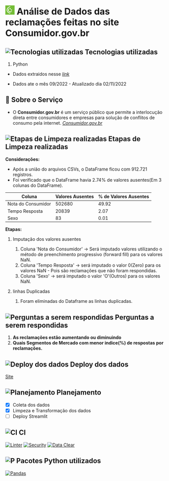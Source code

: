 # ![The San Juan Mountains are beautiful!](./Image/download.png "San Juan Mountains") Análise de Dados das reclamações feitas no site Consumidor.gov.br

## ![Tecnologias utilizadas](https://cdn-icons-png.flaticon.com/24/5460/5460163.png) Tecnologias utilizadas

1. Python

- Dados extraidos nesse *[link](https://www.consumidor.gov.br/pages/dadosabertos/externo/)*

- Dados ate o mês 09/2022 - Atualizado dia 02/11/2022

## 💬 Sobre o Serviço

- O **Consumidor.gov.br** é um serviço público que permite a interlocução direta entre consumidores e empresas para solução de conflitos de consumo pela internet. *[Consumidor.gov.br](https://www.consumidor.gov.br/pages/principal/?1662172782421)*

## ![Etapas de Limpeza realizadas](https://cdn-icons-png.flaticon.com/24/6104/6104865.png) Etapas de Limpeza realizadas

**Considerações:**

- Após a união do arquivos CSVs, o DataFrame ficou com 912.721 registros.
- Foi verificado que o DataFrame havia 2.74% de valores ausentes(Em 3 colunas do DataFrame).

| Coluna | Valores Ausentes | % de Valores Ausentes |
| ------ | ---------------- | --------------------- |
| Nota do Consumidor | 502680 | 49.92 |
| Tempo Resposta | 20839 | 2.07 |
| Sexo | 83 | 0.01 |

**Etapas:**

1. Imputação dos valores ausentes

    1. Coluna 'Nota do Consumidor' -> Será imputado valores utilizando o método de preenchimento progressivo (forward fill) para os valores NaN.
    2. Coluna 'Tempo Resposta' -> será imputado o valor 0(Zero) para os valores NaN - Pois são reclamações que não foram respondidas.
    3. Coluna 'Sexo' -> será imputado o valor 'O'(Outros) para os valores NaN.

2. linhas Duplicadas

    1. Foram eliminadas do Dataframe as linhas duplicadas.

## ![Perguntas a serem respondidas](https://cdn-icons-png.flaticon.com/24/4501/4501315.png) Perguntas a serem respondidas

1. **As reclamações estão aumentando ou diminuindo**
2. **Quais Segmentos de Mercado com menor indice(%) de respostas por reclamações.**

## ![Deploy dos dados](https://cdn-icons-png.flaticon.com/24/1508/1508878.png) Deploy dos dados

[Site](https://bit.ly/3AVnEFo)

## ![Planejamento](https://cdn-icons-png.flaticon.com/24/5341/5341024.png) Planejamento

- [x] Coleta dos dados
- [x] Limpeza e Transformação dos dados
- [ ] Deploy Streamlit

## ![CI](https://cdn-icons-png.flaticon.com/24/6577/6577286.png) CI

[![Linter](https://github.com/Prog-LucasAlves/Analise_Exploratoria_Dados/actions/workflows/linter.yml/badge.svg)](https://github.com/Prog-LucasAlves/Analise_Exploratoria_Dados/actions/workflows/linter.yml)
[![Security](https://github.com/Prog-LucasAlves/Analise_Exploratoria_Dados/actions/workflows/security.yml/badge.svg)](https://github.com/Prog-LucasAlves/Analise_Exploratoria_Dados/actions/workflows/security.yml)
[![Data Clear](https://github.com/Prog-LucasAlves/Analise_Exploratoria_Dados/actions/workflows/data_clear.yml/badge.svg)](https://github.com/Prog-LucasAlves/Analise_Exploratoria_Dados/actions/workflows/data_clear.yml)

## ![P](https://cdn-icons-png.flaticon.com/24/8422/8422251.png) Pacotes Python utilizados

[![Pandas](https://badge.fury.io/py/pandas.svg)](https://badge.fury.io/py/pandas)
